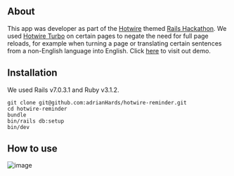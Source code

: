 ## About
This app was developer as part of the [Hotwire](https://hotwired.dev/) themed [Rails Hackathon](https://railshackathon.com/). We used [Hotwire Turbo](https://turbo.hotwired.dev/) on certain pages to negate the need for full page reloads, for example when turning a page or translating certain sentences from a non-English language into English. Click [here](https://team50.herokuapp.com/) to visit out demo. 

## Installation
We used Rails v7.0.3.1 and Ruby v3.1.2. 

```
git clone git@github.com:adrianHards/hotwire-reminder.git
cd hotwire-reminder
bundle
bin/rails db:setup
bin/dev
```

## How to use
![image](https://user-images.githubusercontent.com/17050237/190924047-077afc85-df28-40d8-883c-c33873a394a7.png)
